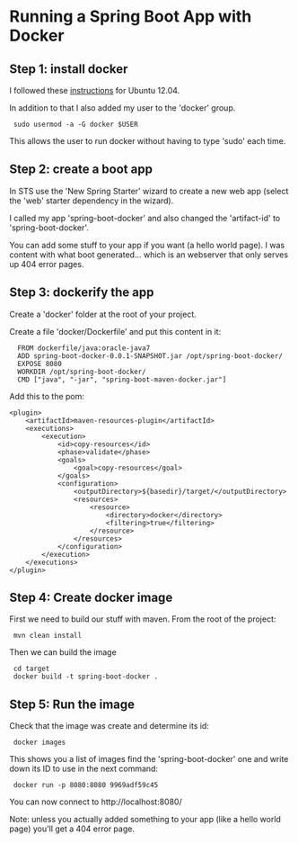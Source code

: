 Running a Spring Boot App with Docker
=====================================

Step 1: install docker
----------------------

I followed these [instructions](https://docs.docker.com/installation/ubuntulinux/#ubuntu-precise-1204-lts-64-bit) for Ubuntu 12.04.

In addition to that I also added my user to the 'docker' group. 

     sudo usermod -a -G docker $USER

This allows the user to run docker without having to type 'sudo' each time.

Step 2: create a boot app
-------------------------

In STS use the 'New Spring Starter' wizard to create a new web app (select the 'web' starter dependency in the wizard).

I called my app 'spring-boot-docker' and also changed the 'artifact-id' to 'spring-boot-docker'.

You can add some stuff to your app if you want (a hello world page). I was content with what boot generated... which is an webserver that only serves up 404 error pages.

Step 3: dockerify the app
-------------------------

Create a 'docker' folder at the root of your project. 

Create a file 'docker/Dockerfile' and put this content in it:

      FROM dockerfile/java:oracle-java7
      ADD spring-boot-docker-0.0.1-SNAPSHOT.jar /opt/spring-boot-docker/
      EXPOSE 8080
      WORKDIR /opt/spring-boot-docker/
      CMD ["java", "-jar", "spring-boot-maven-docker.jar"]

Add this to the pom:

    <plugin>
        <artifactId>maven-resources-plugin</artifactId>
        <executions>
            <execution>
                <id>copy-resources</id>
                <phase>validate</phase>
                <goals>
                    <goal>copy-resources</goal>
                </goals>
                <configuration>
                    <outputDirectory>${basedir}/target/</outputDirectory>
                    <resources>
                        <resource>
                            <directory>docker</directory>
                            <filtering>true</filtering>
                        </resource>
                    </resources>
                </configuration>
            </execution>
        </executions>
    </plugin>

Step 4: Create docker image
---------------------------

First we need to build our stuff with maven. From the root of the project:

     mvn clean install
     
Then we can build the image

     cd target
     docker build -t spring-boot-docker .
     
Step 5: Run the image
---------------------

Check that the image was create and determine its id:

     docker images
     
This shows you a list of images find the 'spring-boot-docker' one and write down its ID to use in the
next command:

     docker run -p 8080:8080 9969adf59c45
     
You can now connect to http://localhost:8080/

Note: unless you actually added something to your app (like a hello world page) you'll 
get a 404 error page.
